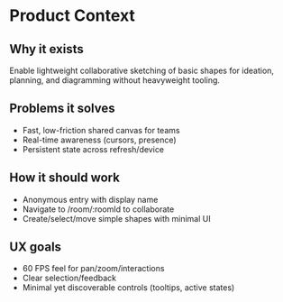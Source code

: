 # Product Context

## Why it exists
Enable lightweight collaborative sketching of basic shapes for ideation, planning, and diagramming without heavyweight tooling.

## Problems it solves
- Fast, low-friction shared canvas for teams
- Real-time awareness (cursors, presence)
- Persistent state across refresh/device

## How it should work
- Anonymous entry with display name
- Navigate to /room/:roomId to collaborate
- Create/select/move simple shapes with minimal UI

## UX goals
- 60 FPS feel for pan/zoom/interactions
- Clear selection/feedback
- Minimal yet discoverable controls (tooltips, active states)
